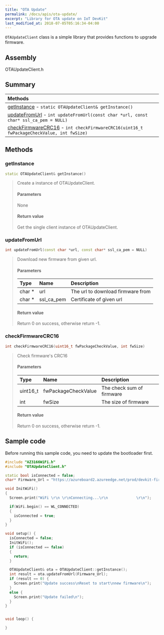 ```yaml
---
title: "OTA Update"
permalink: /docs/apis/ota-update/
excerpt: "Library for OTA update on IoT DevKit"
last_modified_at: 2018-07-05T05:16:34-04:00
---
```


`OTAUpdateClient` class is a simple library that provides functions to upgrade firmware.

## Assembly
OTAUpdateClient.h

## Summary

| Methods |
| :------ |
| [getInstance](#getInstance) - `static OTAUpdateClient& getInstance()` |
| [updateFromUrl](#updateFromUrl) - `int updateFromUrl(const char *url, const char* ssl_ca_pem = NULL)` |
| [checkFirmwareCRC16](#checkFirmwareCRC16) - `int checkFirmwareCRC16(uint16_t fwPackageCheckValue, int fwSize)` |

## Methods

### getInstance

```cpp
static OTAUpdateClient& getInstance()
```

> Create a instance of OTAUpdateClient.
>
> #### Parameters
> 
> None
> 
> #### Return value
> 
> Get the single client instance of OTAUpdateClient.

### updateFromUrl

```cpp
int updateFromUrl(const char *url, const char* ssl_ca_pem = NULL)
```

> Download new firmware from given url.
>
> #### Parameters
> 
> | Type | Name | Description |
> | :--- | :--- | :---------- |
> | char * | url | The url to download firmware from |
> | char * | ssl_ca_pem | Certificate of given url |
> 
> #### Return value
> 
> Return 0 on success, otherwise return -1.

### checkFirmwareCRC16

```cpp
int checkFirmwareCRC16(uint16_t fwPackageCheckValue, int fwSize)
```

> Check firmware's CRC16 
>
> #### Parameters
> 
> | Type | Name | Description |
> | :--- | :--- | :---------- |
> | uint16_t | fwPackageCheckValue | The check sum of firmware |
> | int | fwSize | The size of firmware |
> 
> #### Return value
> 
> Return 0 on success, otherwise return -1.

## Sample code
Before running this sample code, you need to update the bootloader first.

```cpp
#include "AZ3166WiFi.h"
#include "OTAUpdateClient.h"

static bool isConnected = false;
char* Firmware_Url = "https://azureboard2.azureedge.net/prod/devkit-firmware-latest.ota.bin";

void InitWiFi()
{
  Screen.print("WiFi \r\n \r\nConnecting...\r\n             \r\n");

  if(WiFi.begin() == WL_CONNECTED)
  {
    isConnected = true;
  }
}

void setup() {
  isConnected = false;
  InitWiFi();
  if (isConnected == false)
  {
    return;
  }

  OTAUpdateClient& ota = OTAUpdateClient::getInstance();
  int result = ota.updateFromUrl(Firmware_Url);
  if (result == 0) {
    Screen.print("Update success\nReset to start\nnew firmware\n");
  }
  else {
    Screen.print("Update failed\n");
  }
}


void loop() {

}

```